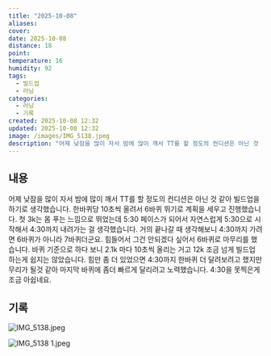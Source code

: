 ```yaml
---
title: "2025-10-08"
aliases:
cover:
date: 2025-10-08
distance: 18
point:
temperature: 16
humidity: 92
tags:
  - 빌드업
  - 러닝
categories:
  - 러닝
  - 기록
created: 2025-10-08 12:32
updated: 2025-10-08 12:32
image: /images/IMG_5138.jpeg
description: "어제 낮잠을 많이 자서 밤에 많이 깨서 TT를 할 정도의 컨디션은 아닌 것 같아 빌드업을 하기로 생각했습니다. 한바퀴당 10초씩 올려서 6바퀴 뛰기로 계획을 세우고 진행했습니다. 첫 3k는 몸 푸는 느낌으로 뛰었는데 5:30 페이스가 되어서 자연스럽게 5:30으로 시작해서 4:30까지 "
---
```


## 내용
어제 낮잠을 많이 자서 밤에 많이 깨서 TT를 할 정도의 컨디션은 아닌 것 같아 빌드업을 하기로 생각했습니다. 한바퀴당 10초씩 올려서 6바퀴 뛰기로 계획을 세우고 진행했습니다. 첫 3k는 몸 푸는 느낌으로 뛰었는데 5:30 페이스가 되어서 자연스럽게 5:30으로 시작해서 4:30까지 내려가는 걸 생각했습니다. 거의 끝나갈 때 생각해보니 4:30까지 가려면 6바퀴가 아니라 7바퀴더군요. 힘들어서 그건 안되겠다 싶어서 6바퀴로 마무리를 했습니다.
바퀴 기준으로 하다 보니 2.1k 마다 10초씩 올리는 거고 12k 조금 넘게 빌드업 하는게 쉽지는 않았습니다. 힘만 좀 더 있었으면 4:30까지 한바퀴 더 달려보려고 했지만 무리가 될것 같아 마지막 바퀴에 좀더 빠르게 달리려고 노력했습니다. 4:30을 못찍은게 조금 아쉽네요. 

## 기록
![IMG_5138.jpeg](/images/IMG_5138.jpeg)

![IMG_5138 1.jpeg](/images/IMG_5138%201.jpeg)
